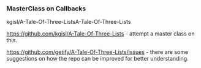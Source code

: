 ### MasterClass on Callbacks 
kgisl/A-Tale-Of-Three-ListsA-Tale-Of-Three-Lists

https://github.com/kgisl/A-Tale-Of-Three-Lists - attempt a master class on this. 

https://github.com/getify/A-Tale-Of-Three-Lists/issues - there are some suggestions on 
how the repo can be improved for better understanding.

